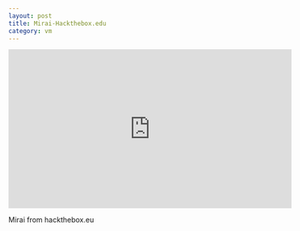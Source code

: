 ```yaml
---
layout: post
title: Mirai-Hackthebox.edu
category: vm
---
```

<iframe width="560" height="315" src="https://youtu.be/1V-liFl4Sf4" frameborder="0" allowfullscreen></iframe>

Mirai from hackthebox.eu
